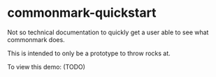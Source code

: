 # commonmark-quickstart
Not so technical documentation to quickly get a user able to see what commonmark does.

This is intended to only be a prototype to throw rocks at.

To view this demo: (TODO)
